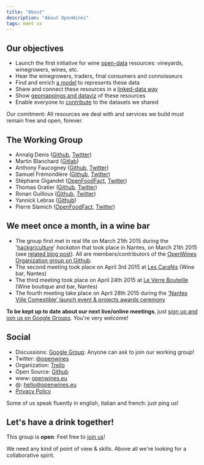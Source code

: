 ```yaml
---
title: "About"
description: "About OpenWines"
tags: meet us
---
```


## Our objectives

- Launch the first initiative for wine [open-data](http://opendatahandbook.org) resources: vineyards, winegrowers, wines, etc.
- Hear the winegrowers, traders, final consumers and connoisseurs
- Find and enrich [a model](http://dbpedia.org/ontology/Wine) to represents these data
- Share and connect these resources in a [linked-data way](http://linkeddata.org/)
- Show [geomappings and dataviz](https://umap.openstreetmap.fr/en/map/openwine_33763#10/47.1743/-1.4989) of these resources
- Enable everyone to [contribute](https://github.com/OpenWines) to the datasets we shared

Our comitment: All resources we deal with and services we build must remain free and open, forever.

## The Working Group

- Annaïg Denis ([Github](https://github.com/adenis-tis), [Twitter](https://twitter.com/scaranaik))
- Martin Blanchard ([Gitlab](https://gitlab.com/u/tchaik))
- Anthony Faucogney ([Github](https://github.com/afaucogney), [Twitter](https://twitter.com/afaucogney]))
- Samuel Frémondière ([Github](https://github.com/samcome), [Twitter](https://twitter.com/samcome))
- Stéphane Gigandet ([OpenFoodFact](http://openfoodfacts.org), [Twitter](https://twitter.com/stephanebiz))
- Thomas Gratier ([Github](https://github.com/ThomasG77), [Twitter](https://twitter.com/thomasg77))
- Ronan Guilloux ([Github](https://github.com/ronanguilloux), [Twitter](https://twitter.com/arno_u_loginlux))
- Yannick Lebras ([Github](https://github.com/verlectric))
- Pierre Slamich ([OpenFoodFact](http://openfoodfacts.org), [Twitter](https://twitter.com/teolemon))


## We meet once a month, in a wine bar

- The group first met in real life on March 21th 2015 during the '[hackgriculture](http://www.nantesvillecomestible.org/hackgriculture-48h-de-challenge-les-21-et-22-mars-2015/)' _hackaton_ that took place in Nantes, on March 21th 2015 (see [related blog post](/hackgriculture-2015/)). All are members/contributors of the [OpenWines Organization group on Github](https://github.com/OpenWines).
- The second meeting took place on April 3rd 2015 at [Les Carafés](https://plus.google.com/112674063952285158976/about?gl=fr&hl=fr) (Wine bar, Nantes)
- The third meeting took place on April 24th 2015 at [Le Verre Bouteille](https://plus.google.com/104430419707063630055/about?gl=fr&hl=fr) (Wine boutique and bar, Nantes)
- The fourth meeting take place on April 28th 2015 during the ['Nantes Ville Comestible' launch event & projects awards ceremony](http://www.nantesvillecomestible.org/lancement-officiel-de-nantes-ville-comestible-et-remise-des-prix-hackgriculture-le-280415/)

__To be kept up to date about our next live/online meetings__, just [sign up and join us on Google Groups](https://groups.google.com/forum/#!forum/openwines). You're very welcome!

## Social

- Discussions: [Google Group](https://groups.google.com/forum/#!forum/openwines): Anyone can ask to join our working group!
- Twitter: [@openwines](https://twitter.com/openwines)
- Organization: [Trello](https://trello.com/openwines)
- Open Source: [Github](https://github.com/openwines)
- www: [openwines.eu](http://openwines.eu)
- @: [hello@openwines.eu](mailto:hello@openwines.eu)
- [Privacy Policy](http://openwines.eu/privacy-policy.html)

Some of us speak fluently in english, italian and french: just ping us!

## Let's have a drink together!

This group is **open**: Feel free to [join us](https://groups.google.com/forum/#!forum/openwines)!

We need any kind of point of view & skills. Above all we're looking for a collaborative spirit.

